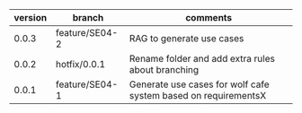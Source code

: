| version | branch         | comments                                                       |
| ------- | -------------- | -------------------------------------------------------------- |
| 0.0.3   | feature/SE04-2 | RAG to generate use cases                                      |
| 0.0.2   | hotfix/0.0.1   | Rename folder and add extra rules about branching              |
| 0.0.1   | feature/SE04-1 | Generate use cases for wolf cafe system based on requirementsX |